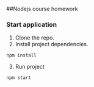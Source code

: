 ##Nodejs course homework

### Start application

1. Clone the repo.
2. Install project dependencies.
```
npm install
```
3. Run project
```
npm start
```